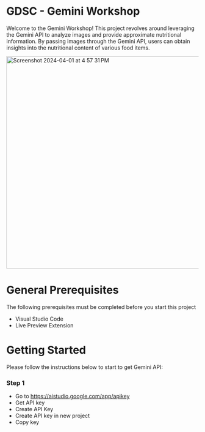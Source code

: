 # GDSC - Gemini Workshop

Welcome to the Gemini Workshop! This project revolves around leveraging the Gemini API to analyze images and provide approximate nutritional information. 
By passing images through the Gemini API, users can obtain insights into the nutritional content of various food items.

<img width="555" alt="Screenshot 2024-04-01 at 4 57 31 PM" src="https://github.com/promise310/GDSC_Gemini/assets/66053988/b4030ff3-27fe-40a9-b83b-4bf6be57e5e5">

# General Prerequisites

The following prerequisites must be completed before you start this project
* Visual Studio Code
* Live Preview Extension


# Getting Started

Please follow the instructions below to start to get Gemini API:
### Step 1
* Go to https://aistudio.google.com/app/apikey 
* Get API key
* Create API Key
* Create API key in new project
* Copy key
